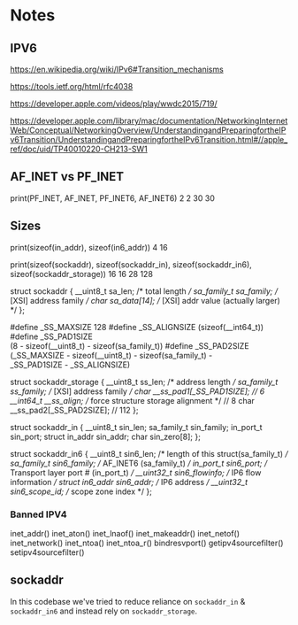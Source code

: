 
# Notes

## IPV6

https://en.wikipedia.org/wiki/IPv6#Transition_mechanisms

https://tools.ietf.org/html/rfc4038

https://developer.apple.com/videos/play/wwdc2015/719/

https://developer.apple.com/library/mac/documentation/NetworkingInternetWeb/Conceptual/NetworkingOverview/UnderstandingandPreparingfortheIPv6Transition/UnderstandingandPreparingfortheIPv6Transition.html#//apple_ref/doc/uid/TP40010220-CH213-SW1

## AF_INET vs PF_INET

  print(PF_INET, AF_INET, PF_INET6, AF_INET6)
2 2 30 30

## Sizes

print(sizeof(in_addr), sizeof(in6_addr))
4 16
  
print(sizeof(sockaddr), sizeof(sockaddr_in), sizeof(sockaddr_in6), sizeof(sockaddr_storage))
16 16 28 128

struct sockaddr {
	__uint8_t	sa_len;		/* total length */
	sa_family_t	sa_family;	/* [XSI] address family */
	char		sa_data[14];	/* [XSI] addr value (actually larger) */
};

#define	_SS_MAXSIZE	128
#define	_SS_ALIGNSIZE	(sizeof(__int64_t))
#define	_SS_PAD1SIZE	\
		(8 - sizeof(__uint8_t) - sizeof(sa_family_t))
#define	_SS_PAD2SIZE	\
		(_SS_MAXSIZE - sizeof(__uint8_t) - sizeof(sa_family_t) - \
				_SS_PAD1SIZE - _SS_ALIGNSIZE)


struct sockaddr_storage {
	__uint8_t	ss_len;		/* address length */
	sa_family_t	ss_family;	/* [XSI] address family */
	char			__ss_pad1[_SS_PAD1SIZE]; // 6
	__int64_t	__ss_align;	/* force structure storage alignment */ // 8
	char			__ss_pad2[_SS_PAD2SIZE]; // 112
};


struct sockaddr_in {
	__uint8_t	sin_len;
	sa_family_t	sin_family;
	in_port_t	sin_port;
	struct	in_addr sin_addr;
	char		sin_zero[8];
};

struct sockaddr_in6 {
	__uint8_t	sin6_len;	/* length of this struct(sa_family_t) */
	sa_family_t	sin6_family;	/* AF_INET6 (sa_family_t) */
	in_port_t	sin6_port;	/* Transport layer port # (in_port_t) */
	__uint32_t	sin6_flowinfo;	/* IP6 flow information */
	struct in6_addr	sin6_addr;	/* IP6 address */
	__uint32_t	sin6_scope_id;	/* scope zone index */
};



### Banned IPV4

inet_addr()
inet_aton()
inet_lnaof()
inet_makeaddr()
inet_netof()
inet_network()
inet_ntoa()
inet_ntoa_r()
bindresvport()
getipv4sourcefilter()
setipv4sourcefilter()

## sockaddr

In this codebase we've tried to reduce reliance on `sockaddr_in` & `sockaddr_in6` and instead rely on `sockaddr_storage`.


